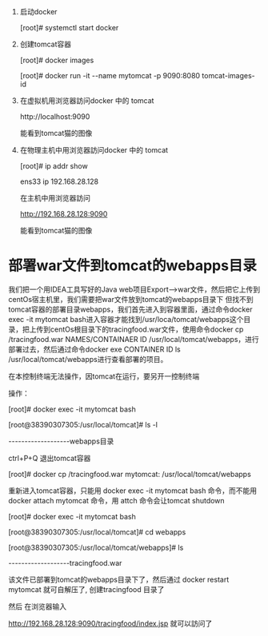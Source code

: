 
1. 启动docker

   [root]# systemctl start docker

2. 创建tomcat容器 
   
   [root]# docker images 
   
   [root]# docker run -it --name mytomcat -p 9090:8080  tomcat-images-id
   
3. 在虚拟机用浏览器訪问docker 中的 tomcat

     http://localhost:9090
     
    能看到tomcat猫的图像
    
 4. 在物理主机中用浏览器訪问docker 中的 tomcat   
 
    [root]# ip addr show
  
    ens33
     ip 192.168.28.128
 
    在主机中用浏览器訪问
    
    http://192.168.28.128:9090
    
     能看到tomcat猫的图像
     
 # 部署war文件到tomcat的webapps目录    

我们把一个用IDEA工具写好的Java web项目Export-->war文件，然后把它上传到centOs宿主机里，我们需要把war文件放到tomcat的webapps目录下
但找不到tomcat容器的部署目录webapps，我们首先进入到容器里面，通过命令docker exec -it mytomcat bash进入容器才能找到/usr/loca/tomcat/webapps这个目录，把上传到centOs根目录下的tracingfood.war文件，使用命令docker cp /tracingfood.war NAMES/CONTAINAER ID /usr/local/tomcat/webapps，进行部署过去，然后通过命令docker exe CONTAINER ID ls /usr/local/tomcat/webapps进行查看部署的项目。

 在本控制终端无法操作，因tomcat在运行，要另开一控制终端
 
 操作：
 
 [root]# docker exec -it mytomcat bash
 
 [root@38390307305:/usr/local/tomcat]# ls -l
 
 -------------------webapps目录
 
 ctrl+P+Q   退出tomcat容器
 
 [root]# docker cp /tracingfood.war mytomcat: /usr/local/tomcat/webapps
 
 重新进入tomcat容器，只能用 docker exec -it mytomcat bash 命令，而不能用 docker attach mytomcat 命令，用 attch 命令会让tomcat shutdown
 
 [root]# docker exec -it mytomcat bash
 
 [root@38390307305:/usr/local/tomcat]# cd webapps
 
 [root@38390307305:/usr/local/tomcat/webapps]# ls 
 
 -------------------tracingfood.war
 
 该文件已部署到tomcat的webapps目录下了，然后通过 docker restart mytomcat 就可自解压了, 创建tracingfood 目录了
 
 然后 在浏览器输入
 
 http://192.168.28.128:9090/tracingfood/index.jsp 就可以訪问了
 
 
 
 
